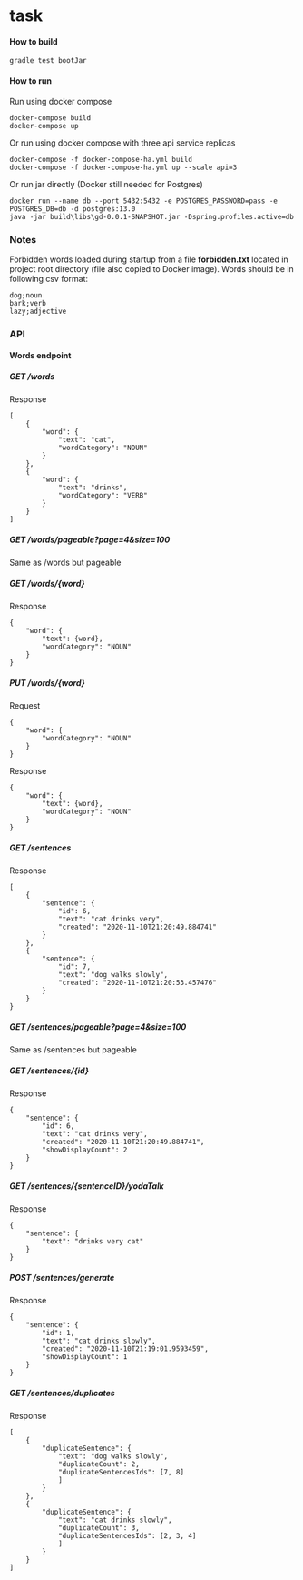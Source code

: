 # task


#### How to build


```
gradle test bootJar
```

#### How to run
Run using docker compose
```
docker-compose build
docker-compose up
```
Or run using docker compose with three api service replicas
```
docker-compose -f docker-compose-ha.yml build
docker-compose -f docker-compose-ha.yml up --scale api=3
```
Or run jar directly (Docker still needed for Postgres)
```
docker run --name db --port 5432:5432 -e POSTGRES_PASSWORD=pass -e POSTGRES_DB=db -d postgres:13.0
java -jar build\libs\gd-0.0.1-SNAPSHOT.jar -Dspring.profiles.active=db
```

### Notes
Forbidden words loaded during startup from a file **forbidden.txt** located in project root directory (file also copied to Docker image).
Words should be in following csv format:
```
dog;noun
bark;verb
lazy;adjective
```

### API

#### Words endpoint

##### GET /words
Response
```
[
    {
        "word": {
            "text": "cat",
            "wordCategory": "NOUN"
        }
    },
    {
        "word": {
            "text": "drinks",
            "wordCategory": "VERB"
        }
    }
]
```
##### GET /words/pageable?page=4&size=100
Same as /words but pageable 

##### GET /words/{word}
Response
```
{
    "word": {
        "text": {word},
        "wordCategory": "NOUN"
    }
}
```

##### PUT /words/{word}
Request
```
{
    "word": {
        "wordCategory": "NOUN"
    }
}
```
Response
```
{
    "word": {
        "text": {word},
        "wordCategory": "NOUN"
    }
}
```

##### GET /sentences
Response
```
[
    {
        "sentence": {
            "id": 6,
            "text": "cat drinks very",
            "created": "2020-11-10T21:20:49.884741"
        }
    },
    {
        "sentence": {
            "id": 7,
            "text": "dog walks slowly",
            "created": "2020-11-10T21:20:53.457476"
        }
    }
}
```
##### GET /sentences/pageable?page=4&size=100
Same as /sentences but pageable 

##### GET /sentences/{id}
Response
```
{
    "sentence": {
        "id": 6,
        "text": "cat drinks very",
        "created": "2020-11-10T21:20:49.884741",
        "showDisplayCount": 2
    }
}
```

##### GET /sentences/{sentenceID}/yodaTalk
Response
```
{
    "sentence": {
        "text": "drinks very cat"
    }
}
```


##### POST /sentences/generate 
Response
```
{
    "sentence": {
        "id": 1,
        "text": "cat drinks slowly",
        "created": "2020-11-10T21:19:01.9593459",
        "showDisplayCount": 1
    }
}
```

##### GET /sentences/duplicates
Response
```
[
    {
        "duplicateSentence": {
            "text": "dog walks slowly",
            "duplicateCount": 2,
            "duplicateSentencesIds": [7, 8]
            ]
        }
    },
    {
        "duplicateSentence": {
            "text": "cat drinks slowly",
            "duplicateCount": 3,
            "duplicateSentencesIds": [2, 3, 4]
            ]
        }
    }
]
```
